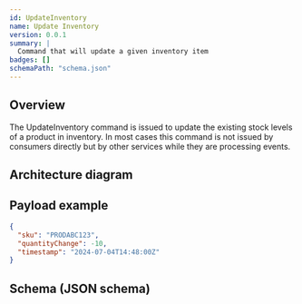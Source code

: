 ```yaml
---
id: UpdateInventory
name: Update Inventory
version: 0.0.1
summary: |
  Command that will update a given inventory item
badges: []    
schemaPath: "schema.json"
---
```


## Overview

The UpdateInventory command is issued to update the existing stock levels of a product in inventory. In most cases this command is not issued by consumers directly but by other services while they are processing events.

## Architecture diagram

<NodeGraph />

## Payload example

```json title="Payload example"
{
  "sku": "PRODABC123",
  "quantityChange": -10,  
  "timestamp": "2024-07-04T14:48:00Z"
}
```

## Schema (JSON schema)

<SchemaViewer title="" file="schema.json"/>

